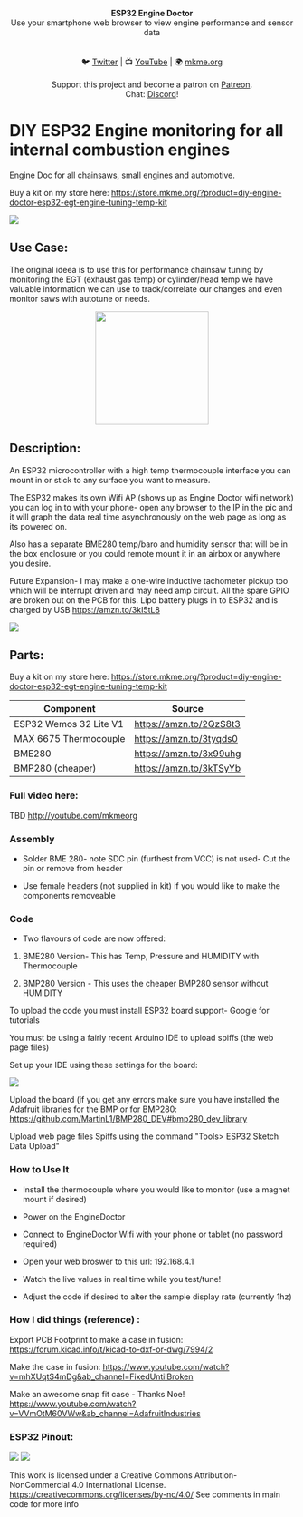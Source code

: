 
<p align="center">
<b>ESP32 Engine Doctor</b><br>
Use your smartphone web browser to view engine performance and sensor data<br><br>
<br>🐦 <a href="https://twitter.com/mkmeorg">Twitter</a>
| 📺 <a href="https://www.youtube.com/mkmeorg">YouTube</a>
| 🌍 <a href="http://www.mkme.org">mkme.org</a><br>
<br>
Support this project and become a patron on <a href="https://www.patreon.com/EricWilliam">Patreon</a>.<br>
Chat: <a href="https://discord.gg/j9S4Fgv">Discord</a></b>!
</p>

# DIY ESP32 Engine monitoring for all internal combustion engines 
Engine Doc for all chainsaws, small engines and automotive.  

Buy a kit on my store here: https://store.mkme.org/?product=diy-engine-doctor-esp32-egt-engine-tuning-temp-kit

<img src="https://github.com/MKme/Engine-Doctor/blob/main/_%20photos/Schem.PNG"/>

## Use Case:
The original ideea is to use this for performance chainsaw tuning by monitoring the EGT (exhaust gas temp) or cylinder/head temp we have valuable information 
we can use to track/correlate our changes and even monitor saws with autotune or needs. 

<p align="center">
<img src="https://github.com/MKme/Engine-Doctor/blob/main/_%20photos/vlcsnap-2021-05-02-12h10m24s681.png" width="200"/>
</p>

## Description:

An ESP32 microcontroller with a high temp thermocouple interface you can mount in or stick to any surface you want to measure. 

The ESP32 makes its own Wifi AP (shows up as Engine Doctor wifi network) you can log in to with your phone- open any browser to the IP in the pic and it will graph the data real time asynchronously on the web page as long as its powered on.  

Also has a separate BME280 temp/baro and humidity sensor that will be in the box enclosure or you could remote mount it in an airbox or anywhere you desire.

Future Expansion- I may make a one-wire inductive tachometer pickup too which will be interrupt driven and may need amp circuit. All the spare GPIO are broken out on the PCB for this. 
Lipo battery plugs in to ESP32 and is charged by USB https://amzn.to/3kI5tL8


<img src="https://github.com/MKme/Engine-Doctor/blob/main/_%20photos/PCB%20render.PNG"/>

## Parts:


Buy a kit on my store here: https://store.mkme.org/?product=diy-engine-doctor-esp32-egt-engine-tuning-temp-kit


|     Component    | Source  |
| ---------- |----------------|
| ESP32 Wemos 32 Lite V1 | https://amzn.to/2QzS8t3
| MAX 6675 Thermocouple | https://amzn.to/3tyqds0
| BME280 | https://amzn.to/3x99uhg
| BMP280 (cheaper) | https://amzn.to/3kTSyYb


### Full video here:

TBD http://youtube.com/mkmeorg

### Assembly

- Solder BME 280- note SDC pin (furthest from VCC) is not used- Cut the pin or remove from header

- Use female headers (not supplied in kit) if you would like to make the components removeable



### Code

- Two flavours of code are now offered:

1.  BME280 Version- This has Temp, Pressure and HUMIDITY with Thermocouple

2.  BMP280 Version - This uses the cheaper BMP280 sensor without HUMIDITY

To upload the code you must install ESP32 board support- Google for tutorials

You must be using a fairly recent Arduino IDE to upload spiffs (the web page files)  

Set up your IDE using these settings for the board:

<img src="https://github.com/MKme/Engine-Doctor/blob/main/_%20photos/IDEsettings.png"/>

Upload the board (if you get any errors make sure you have installed the Adafruit libraries for the BMP or for BMP280: https://github.com/MartinL1/BMP280_DEV#bmp280_dev_library

Upload web page files Spiffs using the command "Tools> ESP32 Sketch Data Upload"




### How to Use It

- Install the thermocouple where you would like to monitor (use a magnet mount if desired) 

- Power on the EngineDoctor

- Connect to EngineDoctor Wifi with your phone or tablet (no password required)

- Open your web broswer to this url:  192.168.4.1

- Watch the live values in real time while you test/tune!

- Adjust the code if desired to alter the sample display rate (currently 1hz) 


### How I did things (reference) :


Export PCB Footprint to make a case in fusion: https://forum.kicad.info/t/kicad-to-dxf-or-dwg/7994/2

Make the case in fusion: https://www.youtube.com/watch?v=mhXUqtS4mDg&ab_channel=FixedUntilBroken

Make an awesome snap fit case - Thanks Noe! https://www.youtube.com/watch?v=VVmOtM60VWw&ab_channel=AdafruitIndustries


### ESP32 Pinout: 


<img src="https://github.com/MKme/ESP32/blob/main/Wemos%2032%20Lite%20Board/pics/Lolin32_pinout03.png"/>

<img src="https://github.com/MKme/ESP32/blob/main/Wemos%2032%20Lite%20Board/pics/2.jpg"/>

This work is licensed under a Creative Commons Attribution-NonCommercial 4.0 International License. https://creativecommons.org/licenses/by-nc/4.0/ See comments in main code for more info
